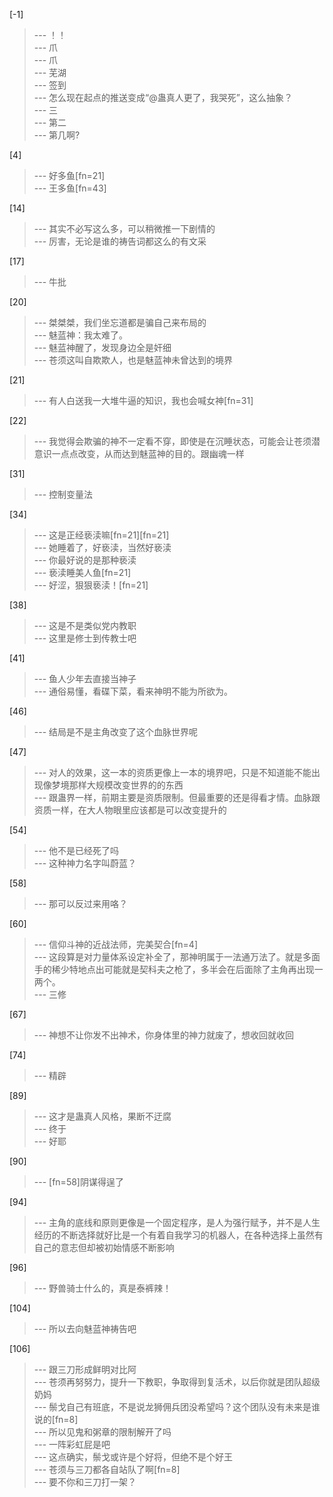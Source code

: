 
[-1] 
>--- ！！<br>
>--- 爪<br>
>--- 爪<br>
>--- 芜湖<br>
>--- 签到<br>
>--- 怎么现在起点的推送变成“@蛊真人更了，我哭死”，这么抽象？<br>
>--- 三<br>
>--- 第二<br>
>--- 第几啊?<br>

[4] 
>--- 好多鱼[fn=21]<br>
>--- 王多鱼[fn=43]<br>

[14] 
>--- 其实不必写这么多，可以稍微推一下剧情的<br>
>--- 厉害，无论是谁的祷告词都这么的有文采<br>

[17] 
>--- 牛批<br>

[20] 
>--- 桀桀桀，我们坐忘道都是骗自己来布局的<br>
>--- 魅蓝神：我太难了。<br>
>--- 魅蓝神醒了，发现身边全是奸细<br>
>--- 苍须这叫自欺欺人，也是魅蓝神未曾达到的境界<br>

[21] 
>--- 有人白送我一大堆牛逼的知识，我也会喊女神[fn=31]<br>

[22] 
>--- 我觉得会欺骗的神不一定看不穿，即使是在沉睡状态，可能会让苍须潜意识一点点改变，从而达到魅蓝神的目的。跟幽魂一样<br>

[31] 
>--- 控制变量法<br>

[34] 
>--- 这是正经亵渎嘛[fn=21][fn=21]<br>
>--- 她睡着了，好亵渎，当然好亵渎<br>
>--- 你最好说的是那种亵渎<br>
>--- 亵渎睡美人鱼[fn=21]<br>
>--- 好涩，狠狠亵渎！[fn=21]<br>

[38] 
>--- 这是不是类似党内教职<br>
>--- 这里是修士到传教士吧<br>

[41] 
>--- 鱼人少年去直接当神子<br>
>--- 通俗易懂，看碟下菜，看来神明不能为所欲为。<br>

[46] 
>--- 结局是不是主角改变了这个血脉世界呢<br>

[47] 
>--- 对人的效果，这一本的资质更像上一本的境界吧，只是不知道能不能出现像梦境那样大规模改变世界的的东西<br>
>--- 跟蛊界一样，前期主要是资质限制。但最重要的还是得看才情。血脉跟资质一样，在大人物眼里应该都是可以改变提升的<br>

[54] 
>--- 他不是已经死了吗<br>
>--- 这种神力名字叫蔚蓝？<br>

[58] 
>--- 那可以反过来用咯？<br>

[60] 
>--- 信仰斗神的近战法师，完美契合[fn=4]<br>
>--- 这段算是对力量体系设定补全了，那神明属于一法通万法了。就是多面手的稀少特地点出可能就是契科夫之枪了，多半会在后面除了主角再出现一两个。<br>
>--- 三修<br>

[67] 
>--- 神想不让你发不出神术，你身体里的神力就废了，想收回就收回<br>

[74] 
>--- 精辟<br>

[89] 
>--- 这才是蛊真人风格，果断不迂腐<br>
>--- 终于<br>
>--- 好耶<br>

[90] 
>--- [fn=58]阴谋得逞了<br>

[94] 
>--- 主角的底线和原则更像是一个固定程序，是人为强行赋予，并不是人生经历的不断选择就好比是一个有着自我学习的机器人，在各种选择上虽然有自己的意志但却被初始情感不断影响<br>

[96] 
>--- 野兽骑士什么的，真是泰裤辣！<br>

[104] 
>--- 所以去向魅蓝神祷告吧<br>

[106] 
>--- 跟三刀形成鲜明对比阿<br>
>--- 苍须再努努力，提升一下教职，争取得到复活术，以后你就是团队超级奶妈<br>
>--- 鬃戈自己有班底，不是说龙狮佣兵团没希望吗？这个团队没有未来是谁说的[fn=8]<br>
>--- 所以见鬼和粥章的限制解开了吗<br>
>--- 一阵彩虹屁是吧<br>
>--- 这点确实，鬃戈或许是个好将，但绝不是个好王<br>
>--- 苍须与三刀都各自站队了啊[fn=8]<br>
>--- 要不你和三刀打一架？<br>
